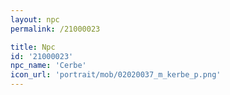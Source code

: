 ```yaml
---
layout: npc
permalink: /21000023

title: Npc
id: '21000023'
npc_name: 'Cerbe'
icon_url: 'portrait/mob/02020037_m_kerbe_p.png'
---
```

